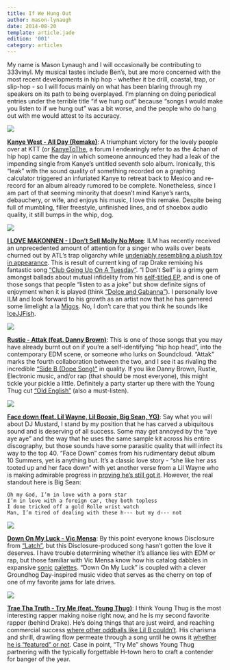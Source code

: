 ```yaml
---
title: If We Hung Out
author: mason-lynaugh
date: 2014-08-20
template: article.jade
edition: '001'
category: articles
---
```


My name is Mason Lynaugh and I will occasionally be contributing to 333vinyl. My musical tastes include Ben’s, but are more concerned with the most recent developments in hip hop - whether it be drill, coastal, trap, or slip-hop - so I will focus mainly on what has been blaring through my speakers on its path to being overplayed. I’m planning on doing periodical entries under the terrible title “if we hung out” because “songs I would make you listen to if we hung out” was a bit worse, and the people who do hang out with me would attest to its accuracy.

<span class="more">

![](kanye.png)

[**Kanye West - All Day (Remake)**](https://www.youtube.com/watch?v=r4NTDoPQ4mU): A triumphant victory for the lovely people over at KTT (or [KanyeToThe]('ktt.jpg'), a forum I endearingly refer to as the 4chan of hip hop) came the day in which someone announced they had a leak of the impending single from Kanye’s untitled seventh solo album. Ironically, this “leak” with the sound quality of something recorded on a graphing calculator triggered an infuriated Kanye to retreat back to Mexico and re-record for an album already rumored to be complete. Nonetheless, since I am part of that seeming minority that doesn’t mind Kanye’s rants, debauchery, or wife, and enjoys his music, I love this remake. Despite being full of mumbling, filler freestyle, unfinished lines, and of shoebox audio quality, it still bumps in the whip, dog.

![](ilm.jpg)

[**I LOVE MAKONNEN - I Don’t Sell Molly No More**](https://www.youtube.com/watch?v=HRQyg8RHvIQ): ILM has recently received an unprecedented amount of attention for a singer who wails over beats churned out by ATL’s trap oligarchy while [undeniably resembling a plush toy in appearance](http://www.foxylounge.com/IMG/jpg/i_love_makonnen_tumblr_mcxyf4addm1qlcgcbo1_500-2.jpg). This is result of current king of rap Drake remixing his fantastic song [“Club Going Up On A Tuesday”](https://soundcloud.com/octobersveryown/makonnen-ft-drake-tuesday).  “I Don’t Sell” is a grimy gem amongst ballads about mutual infidelity from his [self-titled EP](http://www.hotnewhiphop.com/ilovemakonnen-i-love-makonnen-ep-new-mixtape.114225.html), and is one of those songs that people “listen to as a joke” but show definite signs of enjoyment when it is played (think [“Dolce and Gabanna”](https://www.youtube.com/watch?v=JxLS-cpgbe0)). I personally love ILM and look forward to his growth as an artist now that he has garnered some limelight a la [Migos](https://www.youtube.com/watch?v=OmHW9IzZYzU). No, I don’t care that you think he sounds like [IceJJFish](https://www.youtube.com/watch?v=iq_d8VSM0nw).

![](rustie.jpg)

[**Rustie - Attak (feat. Danny Brown)**](https://www.youtube.com/watch?v=_mO2VcJAkOw): This is one of those songs that you may have already burnt out on if you’re a self-identifying “hip hop head”, into the contemporary EDM scene, or someone who lurks on Soundcloud. “Attak” marks the fourth collaboration between the two, and I see it as rivaling the incredible [“Side B (Dope Song)"](https://www.youtube.com/watch?v=22eSJgqxnX4) in quality. If you like Danny Brown, Rustie, Electronic music, and/or rap (that should be most everyone), this might tickle your pickle a little. Definitely a party starter up there with the Young Thug cut [“Old English”](https://www.youtube.com/watch?v=34LyiriE6eo) (also a must-listen).

![](mustard.jpg)

[**Face down (feat. Lil Wayne, Lil Boosie, Big Sean, YG)**](http://www.howflyhiphop.com/2014/08/11/dj-mustard-face-down-download-mp3-lil-wayne-big-sean/): Say what you will about DJ Mustard, I stand by my position that he has carved a ubiquitous sound and is deserving of all success. Some may get annoyed by the “aye aye aye” and the way that he uses the same sample kit across his entire discography, but those sounds have some parasitic quality that will infect its way to the top 40. “Face Down” comes from his rudimentary debut album 10 Summers, yet is anything but. It’s a classic love story - “she like her ass tooted up and her face down” with yet another verse from a Lil Wayne who is making admirable progress in [proving he’s still got it](https://www.youtube.com/watch?v=VmddPo_c2oE). However, the real standout here is Big Sean:

```
Oh my God, I’m in love with a porn star
I’m in love with a foreign car, they both topless
I done tricked off a gold Rolle wrist watch
Man, I’m tired of dealing with these h--- but my d--- not
```

![](mensa.jpg)

[**Down On My Luck - Vic Mensa**](https://www.youtube.com/watch?v=5jUGAVUwhRU): By this point everyone knows Disclosure from [“Latch”](https://www.youtube.com/watch?v=93ASUImTedo), but this Disclosure-produced song hasn’t gotten the love it deserves. I have trouble determining whether it’s alliance lies with EDM or rap, but those familiar with Vic Mensa know how his catalog dabbles in expansive [sonic](https://www.youtube.com/watch?v=ZLp7M5SMBkQ) [palettes](https://www.youtube.com/watch?v=gbcyfRztHmw). “Down On My Luck” is coupled with a clever Groundhog Day-inspired music video that serves as the cherry on top of one of my favorite jams for late drives.

![](trae.png)


[**Trae Tha Truth - Try Me (feat. Young Thug)**](https://www.youtube.com/watch?v=D2IfOEp5iyE): I think Young Thug is the most interesting rapper making noise right now, and he is my second favorite rapper (behind Drake). He’s doing things that are just weird, and reaching commercial success [where other oddballs like Lil B couldn’t](https://www.youtube.com/watch?v=5-0kZ_jeIHI). His charisma and shrill, drawling flow permeate through a song until he owns it [whether he is “featured” or not](https://www.youtube.com/watch?v=etfIdtm-OC8). Case in point, “Try Me” shows Young Thug partnering with the typically forgettable H-town hero to craft a contender for banger of the year.
